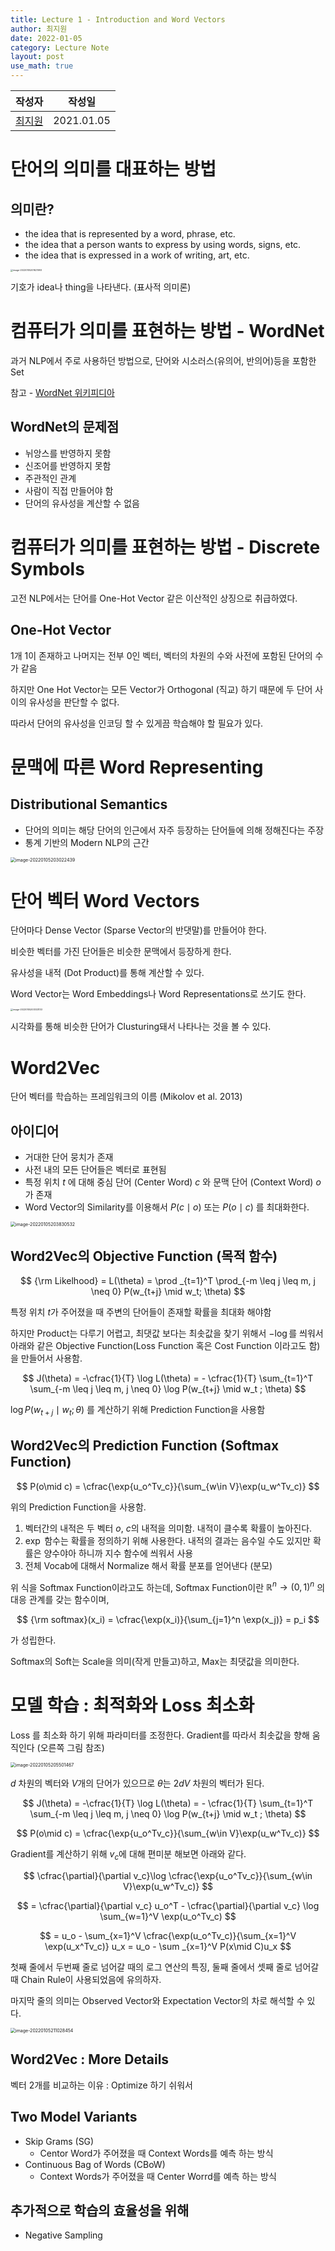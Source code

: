 ```yaml
---
title: Lecture 1 - Introduction and Word Vectors
author: 최지원
date: 2022-01-05
category: Lecture Note
layout: post
use_math: true
---
```



|         작성자          |   작성일   |
| :---------------------: | :--------: |
| [최지원](jasonchoi.dev) | 2021.01.05 |



# 단어의 의미를 대표하는 방법 

## 의미란?

-   the idea that is represented by a word, phrase, etc.
-   the idea that a person wants to express by using words, signs, etc.
-   the idea that is expressed in a work of writing, art, etc.

<img src="../assets/image-20220105201621993.png" alt="image-20220105201621993" style="zoom:25%;" />

기호가 idea나 thing을 나타낸다. (표사적 의미론)

# 컴퓨터가 의미를 표현하는 방법 - WordNet

과거 NLP에서 주로 사용하던 방법으로, 단어와 시소러스(유의어, 반의어)등을 포함한 Set 

참고 - [WordNet 위키피디아](https://ko.wikipedia.org/wiki/%EC%9B%8C%EB%93%9C%EB%84%B7)

##  WordNet의 문제점

-   뉘앙스를 반영하지 못함
-   신조어를 반영하지 못함
-   주관적인 관계
-   사람이 직접 만들어야 함
-   단어의 유사성을 계산할 수 없음

# 컴퓨터가 의미를 표현하는 방법 - Discrete Symbols

고전 NLP에서는 단어를 One-Hot Vector 같은 이산적인 상징으로 취급하였다. 

## One-Hot Vector

1개 1이 존재하고 나머지는 전부 0인 벡터, 벡터의 차원의 수와 사전에 포함된 단어의 수가 같음

하지만 One Hot Vector는 모든 Vector가 Orthogonal (직교) 하기 때문에 두 단어 사이의 유사성을 판단할 수 없다. 

따라서 단어의 유사성을 인코딩 할 수 있게끔 학습해야 할 필요가 있다. 



# 문맥에 따른 Word Representing

## Distributional Semantics

-   단어의 의미는 해당 단어의 인근에서 자주 등장하는 단어들에 의해 정해진다는 주장
-   통계 기반의 Modern NLP의 근간

<img src="../assets/image-20220105203022439.png" alt="image-20220105203022439" style="zoom:50%;" />



# 단어 벡터 Word Vectors

단어마다 Dense Vector (Sparse Vector의 반댓말)를 만들어야 한다. 

비슷한 벡터를 가진 단어들은 비슷한 문맥에서 등장하게 한다. 

유사성을 내적 (Dot Product)를 통해 계산할 수 있다. 

Word Vector는 Word Embeddings나 Word Representations로 쓰기도 한다. 

<img src="../assets/image-20220105203333133.png" alt="image-20220105203333133" style="zoom:25%;" />

시각화를 통해 비슷한 단어가 Clusturing돼서 나타나는 것을 볼 수 있다. 



# Word2Vec

단어 벡터를 학습하는 프레임워크의 이름 (Mikolov et al. 2013)

## 아이디어

-   거대한 단어 뭉치가 존재
-   사전 내의 모든 단어들은 벡터로 표현됨
-   특정 위치 $t$ 에 대해 중심 단어 (Center Word) $c$ 와 문맥 단어 (Context Word) $o$ 가 존재
-   Word Vector의 Similarity를 이용해서 $P(c \mid o)$ 또는 $P(o \mid c)$ 를 최대화한다. 

<img src="../assets/image-20220105203830532.png" alt="image-20220105203830532" style="zoom:50%;" />



## Word2Vec의 Objective Function (목적 함수)

$$
{\rm Likelhood} = L(\theta) = \prod _{t=1}^T \prod_{-m \leq j \leq m, j \neq 0} P(w_{t+j} \mid w_t; \theta)
$$

특정 위치 $t$가 주어졌을 때 주변의 단어들이 존재할 확률을 최대화 해야함 

하지만 Product는 다루기 어렵고, 최댓값 보다는 최솟값을 찾기 위해서 $-\log$를 씌워서 아래와 같은 Objective Function(Loss Function 혹은 Cost Function 이라고도 함)을 만들어서 사용함. 

$$
J(\theta) = -\cfrac{1}{T} \log L(\theta) = - \cfrac{1}{T} \sum_{t=1}^T \sum_{-m \leq j \leq m, j \neq 0} \log P(w_{t+j} \mid w_t ; \theta)
$$

$\log P(w_{t+j} \mid w_t; \theta)$ 를 계산하기 위해 Prediction Function을 사용함



## Word2Vec의 Prediction Function (Softmax Function)

$$
P(o\mid c) = \cfrac{\exp{u_o^Tv_c}}{\sum_{w\in V}\exp(u_w^Tv_c)}
$$

위의 Prediction Function을 사용함. 

1.   벡터간의 내적은 두 벡터 $o$, $c$의 내적을 의미함. 내적이 클수록 확률이 높아진다. 
2.   $\exp$ 함수는 확률을 정의하기 위해 사용한다. 내적의 결과는 음수일 수도 있지만 확률은 양수야아 하니까 지수 함수에 씌워서 사용
3.   전체 Vocab에 대해서 Normalize 해서 확률 분포를 얻어낸다 (분모)

위 식을 Softmax Function이라고도 하는데, Softmax Function이란 $\mathbb{R}^n \rightarrow (0,1)^n$ 의 대응 관계를 갖는 함수이며,

$$
{\rm softmax}(x_i) = \cfrac{\exp(x_i)}{\sum_{j=1}^n \exp(x_j)} = p_i
$$

가 성립한다. 

Softmax의 Soft는 Scale을 의미(작게 만들고)하고, Max는 최댓값을 의미한다. 



# 모델 학습 : 최적화와 Loss 최소화 

Loss 를 최소화 하기 위해 파라미터를 조정한다. Gradient를 따라서 최솟값을 향해 움직인다 (오른쪽 그림 참조)

<img src="../assets/image-20220105205501467.png" alt="image-20220105205501467" style="zoom:50%;" />

$d$ 차원의 벡터와 $V$개의 단어가 있으므로 $\theta$는 $2dV$ 차원의 벡터가 된다. 

$$
J(\theta) = -\cfrac{1}{T} \log L(\theta) = - \cfrac{1}{T} \sum_{t=1}^T \sum_{-m \leq j \leq m, j \neq 0} \log P(w_{t+j} \mid w_t ; \theta)
$$

$$
P(o\mid c) = \cfrac{\exp{u_o^Tv_c}}{\sum_{w\in V}\exp(u_w^Tv_c)}
$$

Gradient를 계산하기 위해   $v_c$에 대해 편미분 해보면 아래와 같다. 

$$
\cfrac{\partial}{\partial v_c}\log \cfrac{\exp{u_o^Tv_c}}{\sum_{w\in V}\exp(u_w^Tv_c)}
$$

$$
= \cfrac{\partial}{\partial v_c} u_o^T - \cfrac{\partial}{\partial v_c} \log \sum_{w=1}^V \exp(u_o^Tv_c)
$$

$$
= u_o - \sum_{x=1}^V \cfrac{\exp(u_o^Tv_c)}{\sum_{x=1}^V \exp(u_x^Tv_c)} u_x
= u_o - \sum _{x=1}^V P(x\mid C)u_x
$$

첫째 줄에서 두번째 줄로 넘어갈 때의 로그 연산의 특징, 둘째 줄에서 셋째 줄로 넘어갈때 Chain Rule이 사용되었음에 유의하자.

마지막 줄의 의미는 Observed Vector와 Expectation Vector의 차로 해석할 수 있다. 

<img src="../assets/image-20220105211028454.png" alt="image-20220105211028454" style="zoom:50%;" />



## Word2Vec : More Details

벡터 2개를 비교하는 이유 : Optimize 하기 쉬워서 

## Two Model Variants

-   Skip Grams (SG)
    -   Centor Word가 주어졌을 때 Context Words를 예측 하는 방식
-   Continuous Bag of Words (CBoW)
    -   Context Words가 주어졌을 때 Center Worrd를 예측 하는 방식

## 추가적으로 학습의 효율성을 위해 

-   Negative Sampling 
